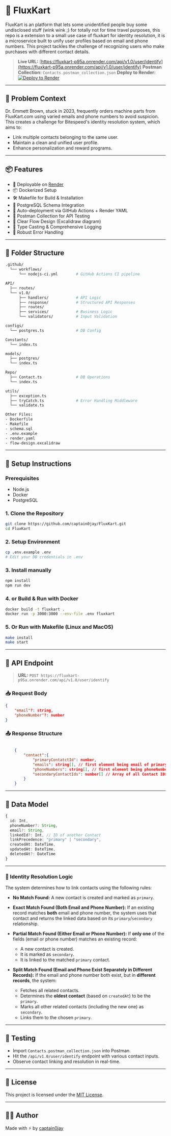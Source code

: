 # 🚀 FluxKart

FluxKart is an platform that lets some unidentified  people buy some undisclosed stuff (wink wink ;) for totally not for time travel purposes, this repo is a extension to a small use case of fluxkart for identity resolution, it is a microservice built to unify user profiles based on email and phone numbers. This project tackles the challenge of recognizing users who make purchases with different contact details.

> **Live URL:** [https://fluxkart-p95a.onrender.com/api/v1.0/user/identify](https://fluxkart-p95a.onrender.com/api/v1.0/user/identify)
> **Postman Collection:** `Contacts.postman_collection.json`
> **Deploy to Render:**
> [![Deploy to Render](https://render.com/images/deploy-to-render-button.svg)](https://render.com/deploy?repo=https://github.com/captain0jay/FluxKart)

---

## 🧠 Problem Context

Dr. Emmett Brown, stuck in 2023, frequently orders machine parts from FluxKart.com using varied emails and phone numbers to avoid suspicion. This creates a challenge for Bitespeed's identity resolution system, which aims to:

* Link multiple contacts belonging to the same user.
* Maintain a clean and unified user profile.
* Enhance personalization and reward programs.

---

## 📦 Features

* 🚀 Deployable on [Render](https://render.com)
* 📦 Dockerized Setup
* 🛠️ Makefile for Build & Installation
* 📜 PostgreSQL Schema Integration
* 🔄 Auto-deployment via GitHub Actions + Render YAML
* 🧪 Postman Collection for API Testing
* 🧩 Clear Flow Design (Excalidraw diagram)
* 🧾 Type Casting & Comprehensive Logging
* 🚫 Robust Error Handling

---

## 📁 Folder Structure

```bash
.github/
  └── workflows/
      └── nodejs-ci.yml        # GitHub Actions CI pipeline

API/
  ├── routes/
  └── v1.0/
      ├── handlers/            # API Logic
      ├── response/            # Structured API Responses
      ├── routes/
      ├── services/            # Business Logic
      └── validators/          # Input Validation

configs/
  └── postgres.ts              # DB Config

Constants/
  └── index.ts

models/
  ├── postgres/
  └── index.ts

Repo/
  ├── Contact.ts               # DB Operations
  └── index.ts

utils/
  ├── exception.ts
  ├── tryCatch.ts              # Error Handling Middleware
  └── validate.ts

Other Files:
- Dockerfile
- Makefile
- schema.sql
- .env.example
- render.yaml
- flow-design.excalidraw
```

---

## 🔧 Setup Instructions

### Prerequisites

* Node.js
* Docker
* PostgreSQL

### 1. Clone the Repository

```bash
git clone https://github.com/captain0jay/FluxKart.git
cd FluxKart
```

### 2. Setup Environment

```bash
cp .env.example .env
# Edit your DB credentials in .env
```


### 3. Install manually
```bash
npm install
npm run dev
```

### 4. or Build & Run with Docker

```bash
docker build -t fluxkart .
docker run -p 3000:3000 --env-file .env fluxkart
```

### 5. Or Run with Makefile (Linux and MacOS)

```bash
make install
make start
```

---

## 🔗 API Endpoint

> **URL:** `POST https://fluxkart-p95a.onrender.com/api/v1.0/user/identify`

### 📥 Request Body

```json
{
	"email"?: string,
	"phoneNumber"?: number
}
```

### 📤 Response Structure

```json

	{
		"contact":{
			"primaryContatctId": number,
			"emails": string[], // first element being email of primary contact 
			"phoneNumbers": string[], // first element being phoneNumber of primary contact
			"secondaryContactIds": number[] // Array of all Contact IDs that are "secondary" to the primary contact
		}
	}
```

---

## 🧬 Data Model

```ts
{
  id: Int,
  phoneNumber?: String,
  email?: String,
  linkedId?: Int, // ID of another Contact
  linkPrecedence: "primary" | "secondary",
  createdAt: DateTime,
  updatedAt: DateTime,
  deletedAt?: DateTime
}
```

---


### 🧠 Identity Resolution Logic

The system determines how to link contacts using the following rules:

* **No Match Found:**
  A new contact is created and marked as `primary`.

* **Exact Match Found (Both Email and Phone Number):**
  If an existing record matches **both** email and phone number, the system uses that contact and returns the linked data based on its `primary`/`secondary` relationship.

* **Partial Match Found (Either Email or Phone Number):**
  If **only one** of the fields (email or phone number) matches an existing record:

  * A new contact is created.
  * It is marked as `secondary`.
  * It is linked to the matched `primary` contact.

* **Split Match Found (Email and Phone Exist Separately in Different Records):**
  If the email and phone number both exist, but in **different records**, the system:

  * Fetches all related contacts.
  * Determines the **oldest contact** (based on `createdAt`) to be the `primary`.
  * Marks all other related contacts (including the new one) as `secondary`.
  * Links them to the chosen `primary`.


---

## 🧪 Testing

* Import `Contacts.postman_collection.json` into Postman.
* Hit the `/api/v1.0/user/identify` endpoint with various contact inputs.
* Observe contact linking and resolution in real-time.

---

## 📜 License

This project is licensed under the [MIT License](LICENSE).

---

## 👨‍🔧 Author

Made with ⚡ by [captain0jay](https://github.com/captain0jay)

